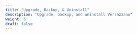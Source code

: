 ```yaml
---
title: "Upgrade, Backup, & Uninstall"
description: "Upgrade, backup, and uninstall Verrazzano"
weight: 6
draft: false
---
```

